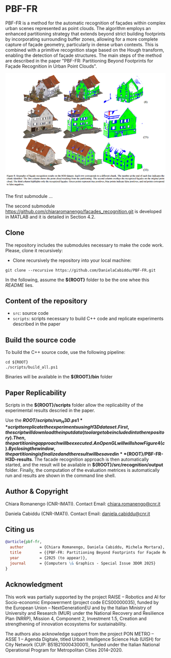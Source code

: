 # PBF-FR

PBF-FR is a method for the automatic recognition of façades within complex urban scenes represented as point clouds. The algorithm employs an enhanced partitioning strategy that extends beyond strict building footprints by incorporating surrounding buffer zones, allowing for a more complete capture of façade geometry, particularly in dense urban contexts. This is combined with a primitive recognition stage based on the Hough transform, enabling the detection of façade structures. The main steps of the method are described in the paper "PBF-FR: Partitioning Beyond Footprints for Façade Recognition in Urban Point Clouds".

![Representative Image](images/representative_image.png)

The first submodule ...

The second submodule https://github.com/chiararomanengo/facades_recognition.git is developed in MATLAB and it is detailed in Section 4.2.

## Clone
The repository includes the submodules necessary to make the code work. Please, clone it recursively:

- Clone recursively the repository into your local machine:
```
git clone --recursive https://github.com/DanielaCabiddu/PBF-FR.git
```

In the following, assume the **${ROOT}** folder to be the one whee this *README* lies.

## Content of the repository
- `src`: source code 
- `scripts`: scripts necessary to build C++ code and replicate experiments described in the paper

## Build the source code
To build the C++ source code, use the following pipeline:

```
cd ${ROOT}
./scripts/build_all.ps1
```

Binaries will be available in the **${ROOT}/bin** folder

## Paper Replicability

Scripts in the **${ROOT}/scripts** folder allow the replicability of the experimental results descried in the paper. 

Use the **${ROOT}/scripts/run_H3D.ps1** script to replicate the experiments using H3D dataset. First, the script will download the input data (too large to be included into the repository). Then, the partitioning approach will be executed. An OpenGL will will show Figure 4(c). By closing the window, the partitioning is finalized and the result will be saved in **${ROOT}/PBF-FR-H3D-results**. The facade recognition approach is then automatically started, and the result will be available in **${ROOT}/src/recognition/output** folder. Finally, the computation of the evaluation metrices is automatically run and results are shown in the command line shell.

## Author & Copyright

Chiara Romanengo (CNR-IMATI). Contact Email: chiara.romanengo@cnr.it

Daniela Cabiddu (CNR-IMATI). Contact Email: daniela.cabiddu@cnr.it

## Citing us
```bibtex
@article{pbf-fr,
  author       = {Chiara Romanengo, Daniela Cabiddu, Michela Mortara},
  title        = {{PBF-FR: Partitioning Beyond Footprints for Façade Recognition in Urban Point Clouds}},
  year         = {2025 (to appear)},
  journal      = {Computers \& Graphics - Special Issue 3DOR 2025}
}
```

## Acknowledgment

This work was partially supported by the project RAISE – Robotics and AI for Socio-economic Empowerment (project code ECS00000035), funded by the European Union – NextGenerationEU and by the Italian Ministry of University and Research (MUR) under the National Recovery and Resilience Plan (NRRP), Mission 4, Component 2, Investment 1.5, Creation and strengthening of innovation ecosystems for sustainability.

The authors also acknowledge support from the project PON METRO – ASSE 1 – Agenda Digitale, titled Urban Intelligence Science Hub (UISH) for City Network (CUP: B51B21000430001), funded under the Italian National Operational Program for Metropolitan Cities 2014–2020.
